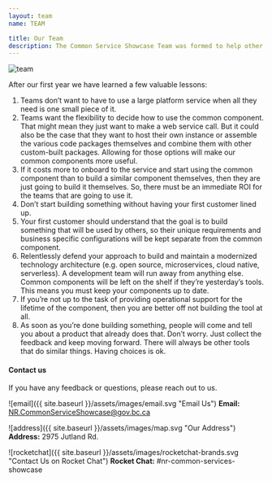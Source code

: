 ```yaml
---
layout: team
name: TEAM

title: Our Team
description: The Common Service Showcase Team was formed to help other development teams find and easily onboard to common services to reduce the duplication of software capabilities.
---
```

<div class="text-center mb-5">
    <img src="{{ site.baseurl }}/assets/images/csst-team.png" alt="team" title="Our Team">
</div>

After our first year we have learned a few valuable lessons:

1. Teams don’t want to have to use a large platform service when all they need is one small piece of it.
1. Teams want the flexibility to decide how to use the common component. That might mean they just want to make a web service call.  But it could also be the case that they want to host their own instance or assemble the various code packages themselves and combine them with other custom-built packages. Allowing for those options will make our common components more useful.
1. If it costs more to onboard to the service and start using the common component than to build a similar component themselves, then they are just going to build it themselves. So, there must be an immediate ROI for the teams that are going to use it.
1. Don’t start building something without having your first customer lined up.
1. Your first customer should understand that the goal is to build something that will be used by others, so their unique requirements and business specific configurations will be kept separate from the common component.
1. Relentlessly defend your approach to build and maintain a modernized technology architecture (e.g. open source, microservices, cloud native, serverless). A development team will run away from anything else. Common components will be left on the shelf if they’re yesterday’s tools. This means you must keep your components up to date.
1. If you’re not up to the task of providing operational support for the lifetime of the component, then you are better off not building the tool at all.
1. As soon as you’re done building something, people will come and tell you about a product that already does that.  Don’t worry. Just collect the feedback and keep moving forward. There will always be other tools that do similar things. Having choices is ok.

#### Contact us

If you have any feedback or questions, please reach out to us.

![email]({{ site.baseurl }}/assets/images/email.svg "Email Us")
**Email:** NR.CommonServiceShowcase@gov.bc.ca


![address]({{ site.baseurl }}/assets/images/map.svg "Our Address")
**Address:** 2975 Jutland Rd.


![rocketchat]({{ site.baseurl }}/assets/images/rocketchat-brands.svg "Contact Us on Rocket Chat")
**Rocket Chat:** #nr-common-services-showcase
